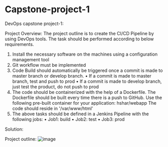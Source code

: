 # Capstone-project-1
DevOps capstone project-1:

Project Overview:
The project outline is to create the CI/CD Pipeline by using DevOps tools. The task should be performed according to below requirements.
1. Install the necessary software on the machines using a configuration
management tool
2. Git workflow must be implemented
3. Code Build should automatically be triggered once a commit is made to
master branch or develop branch.
•	If a commit is made to master branch, test and push to prod
•	If a commit is made to develop branch, just test the product, do not
push to prod
4. The code should be containerized with the help of a Dockerfile. The
Dockerfile should be built every time there is a push to GitHub. Use the
following pre-built container for your application: hshar/webapp
The code should reside in '/var/www/html'
5. The above tasks should be defined in a Jenkins Pipeline with the following
jobs:
•	Job1: build
•	Job2: test
•	Job3: prod

Solution:

Project outline:
![image](https://github.com/Ravivarman16/Capstone-project-1/assets/129171351/23ae5db6-f6bb-4b5c-b652-c2c7b9dee62d)


